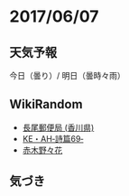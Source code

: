 # 2017/06/07

## 天気予報

今日（曇り）/ 明日（曇時々雨）

## WikiRandom

* [長尾郵便局 (香川県)](https://ja.wikipedia.org/wiki/%E9%95%B7%E5%B0%BE%E9%83%B5%E4%BE%BF%E5%B1%80_%28%E9%A6%99%E5%B7%9D%E7%9C%8C%29)
* [KE・AH‐詩篇69‐](https://ja.wikipedia.org/wiki/KE%E3%83%BBAH%E2%80%90%E8%A9%A9%E7%AF%8769%E2%80%90)
* [赤木野々花](https://ja.wikipedia.org/wiki/%E8%B5%A4%E6%9C%A8%E9%87%8E%E3%80%85%E8%8A%B1)

## 気づき

